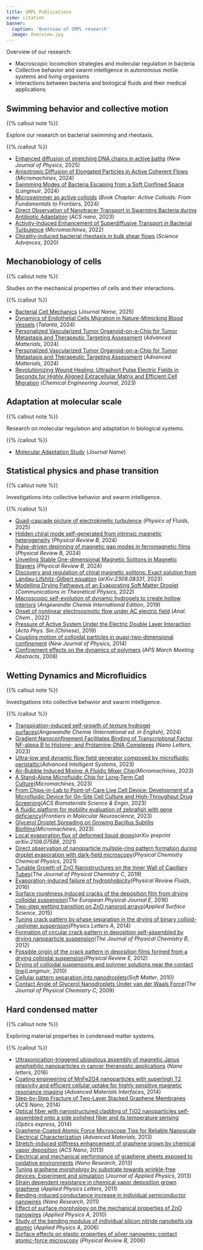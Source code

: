 ```yaml
---
title: SMPL Publications
view: citation
banner:
  caption: 'Overview of SMPL research'
  image: Overview.jpg
---
```


Overview of our research:
- Macroscopic locomotion strategies and molecular regulation in bacteria
- Collective behavior and swarm intelligence in autonomous motile systems and living organisms
- Interactions between bacteria and biological fluids and their medical applications

## Swimming behavior and collective motion

{{% callout note %}}

Explore our research on bacterial swimming and rheotaxis.

{{% /callout %}}

- [Enhanced diffusion of stretching DNA chains in active baths](/publication/liu-2025-enhanced/) (*New Journal of Physics*, 2025)
- [Anisotropic Diffusion of Elongated Particles in Active Coherent Flows](/publication/li-2024-anisotropic/) (*Micromachines*, 2024)
- [Swimming Modes of Bacteria Escaping from a Soft Confined Space](/publication/tian-2024-swimming/) (*Langmuir*, 2024)
- [Microswimmer as active colloids](/publication/jing-2024-swimming/) (*Book Chapter: Active Colloids: From Fundamentals to Frontiers*, 2024)
- [Direct Observation of Nanotracer Transport in Swarming Bacteria during Antibiotic Adaptation](/publication/wen-2023-direct/) (*ACS nano*, 2023)
- [Activity-Induced Enhancement of Superdiffusive Transport in Bacterial Turbulence](/publication/xie-2022-activity/) (*Micromachines*, 2022)
- [Chirality-induced bacterial rheotaxis in bulk shear flows](/publication/jing-2020-chirality/) (*Science Advances*, 2020)
  

## Mechanobiology of cells

{{% callout note %}}

Studies on the mechanical properties of cells and their interactions.

{{% /callout %}}

- [Bacterial Cell Mechanics](/publication/xu-2025-bacterial/) (*Journal Name*, 2025)
- [Dynamics of Endothelial Cells Migration in Nature-Mimicking Blood Vessels](/publication/du-2024-dynamics/) (*Talanta*, 2024)
- [Personalized Vascularized Tumor Organoid-on-a-Chip for Tumor Metastasis and
  Therapeutic Targeting Assessment](/publication/du-2024-personalized/) (*Advanced Matterials*, 2024)
- [Personalized Vascularized Tumor Organoid-on-a-Chip for Tumor Metastasis and
  Therapeutic Targeting Assessment](/publication/du-2024-personalized/) (*Advanced Matterials*, 2024)
- [Revolutionizing Wound Healing: Ultrashort Pulse Electric Fields in Seconds for Highly Aligned Extracellular Matrix and Efficient Cell Migration](/publication/xiang-2023-revolutionizing/) (*Chemical Engineering Journal*, 2023)

  

## Adaptation at molecular scale

{{% callout note %}}

Research on molecular regulation and adaptation in biological systems.

{{% /callout %}}

- [Molecular Adaptation Study](/publication/adaptation-paper/) (*Journal Name*)

  

## Statistical physics and phase transition

{{% callout note %}}

Investigations into collective behavior and swarm intelligence.

{{% /callout %}}

- [Quad-cascade picture of electrokinetic turbulence](/publication/shi-2025-quad/) (*Physics of Fluids*, 2025)
- [Hidden chiral mode self-generated from intrinsic magnetic heterogeneity](/publication/jin-2024-hidden/) (*Physical Review B*, 2024)
- [Pulse-driven depinning of magnetic gap modes in ferromagnetic films](/publication/jin-2024-pulse/) (*Physical Review B*, 2024)
- [Unveiling Stable One-dimensional Magnetic Solitons in Magnetic Bilayers](/publication/jin-2024-unveiling/) (*Physical Review B*, 2024)
- [Discovery and regulation of chiral magnetic solitons: Exact solution from Landau-Lifshitz-Gilbert equation](/publication/jin-2023-discovery/) (*arXiv:2308.08331*, 2023)
- [Modelling Drying Pathways of an Evaporating Soft Matter Droplet](/publication/du-2022-modelling/) (*Communications in Theoretical Physics*, 2022)
- [Macroscopic self-evolution of dynamic hydrogels to create hollow interiors](/publication/han-2019-macroscopic/) (*Angewandte Chemie International Edition*, 2019)
- [Onset of nonlinear electroosmotic flow under AC electric field](/publication/hu-2022-onset/) (*Anal. Chem.*, 2022)
- [Pressure of Active System Under the Electric Double Layer Interaction](/publication/jin-2019-pressure/) (*Acta  Phys.  Sin.(Chinese)*, 2019)
- [Coupling motion of colloidal particles in quasi-two-dimensional confinement](/publication/ma-2014-coupling/) (*New Journal of Physics*, 2014)
- [Confinement effects on the dynamics of polymers](/publication/bodiguel-2008-confinement/) (*APS March Meeting Abstracts*, 2008)




## Wetting Dynamics and Microfluidics

{{% callout note %}}

Investigations into collective behavior and swarm intelligence.

{{% /callout %}}
- [Transpiration-induced self-growth of texture hydrogel surfaces](/publication/wang-2024-transpiration/)(*Angewandte Chemie (International ed. in English)*, 2024)
- [Gradient Nanoconfinement Facilitates Binding of Transcriptional Factor NF-alppa B
  to Histone- and Protamine-DNA Complexes](/publication/che-2023-gradient/) (*Nano Letters*, 2023)
- [Ultra-low and dynamic flow field generator composed by microfluidic peristaltic](/publication/che-2023-gradient/)(*Advanced Intelligent Systems*, 2023)
- [Air-Bubble Induced Mixing: A Fluidic Mixer Chip](/publication/jia-2020-air/)(*Micromachines*, 2023)
- [A Stand-Alone Microfluidic Chip for Long-Term Cell Culture](/publication/feng-2023-stand/)(*Micromachines*, 2023)
- [From Chips-in-Lab to Point-of-Care Live Cell Device: Development of a Microfluidic Device for On-Site Cell Culture and High-Throughput Drug Screening](/publication/feng-2023-stand/)(*ACS Biomaterials Science & Engin*, 2023)
- [A fluidic platform for mobility evaluation of zebrafish with gene deficiency](/publication/jia-2023-fluidic/)(*Frontiers in Molecular Neuroscience*, 2023)
- [Glycerol Droplet Spreading on Growing Bacillus Subtilis Biofilms](/publication/luo-2023-glycerol/)(*Micromachines*, 2023)
- [Local evaporation flux of deformed liquid drops](/publication/jia-2021-local/)(*arXiv preprint arXiv:2108.07588*, 2021)
- [Direct observation of nanoparticle multiple-ring pattern formation during droplet evaporation with dark-field microscopy](/publication/li-2016-direct/)(*Physical Chemistry Chemical Physics*, 2021)
-  [Tunable Growth of ZnO Nanostructures on the Inner Wall of Capillary Tubes](/publication/luo-2019-tunable/)(*The Journal of Physical Chemistry C*, 2019)
-  [Evaporation-induced failure of hydrophobicity](/publication/luo-2016-evaporation/)(*Physical Review Fluids*, 2016)
- [Surface roughness induced cracks of the deposition film from drying colloidal suspension](/publication/liu-2016-surface/)(*The European Physical Journal E*, 2016)
-  [Two-step wetting transition on ZnO nanorod arrays](/publication/luo-2015-two/)(*Applied Surface Science*, 2015)
- [Tuning crack pattern by phase separation in the drying of binary colloid--polymer suspension](/publication/liu-2014-tuning/)(*Physics Letters A*, 2014)
- [Formation of circular crack pattern in deposition self-assembled by drying nanoparticle suspension](/publication/jing-2012-formation/)(*The Journal of Physical Chemistry B*, 2012)
- [Possible origin of the crack pattern in deposition films formed from a drying colloidal suspension](/publication/ma-2012-possible/)(*Physical Review E*, 2012)
- [Drying of colloidal suspensions and polymer solutions near the contact line](/publication/jing-2010-drying/)(*Langmuir*, 2010)
- [Cellular pattern separation into nanodroplets](/publication/ma-2010-cellular/)(*Soft Matter*, 2010)
- [Contact Angle of Glycerol Nanodroplets Under van der Waals Force](/publication/ma-2009-contact/)(*The Journal of Physical Chemistry C*, 2009)

## Hard condensed matter

{{% callout note %}}

Exploring material properties in condensed matter systems.

{{% /callout %}}
- [Ultrasonication-triggered ubiquitous assembly of magnetic Janus amphiphilic nanoparticles in cancer theranostic applications](/publication/liu-2019-ultrasonication/) (*Nano letters*, 2016)
- [Coating engineering of MnFe2O4 nanoparticles with superhigh T2 relaxivity and efficient cellular uptake for highly sensitive magnetic resonance imaging](/publication/liu-2014-coating/) (*Advanced Materials Interfaces*, 2014)
- [Step-by-Step Fracture of Two-Layer Stacked Graphene Membranes](/publication/lin-2014-step/) (*ACS Nano*, 2014)
- [Optical fiber with nanostructured cladding of TiO2 nanoparticles self-assembled onto a side polished fiber and its temperature sensing](/publication/lu-2014-optical/) (*Optics express*, 2014)
- [Graphene-Coated Atomic Force Microscope Tips for Reliable Nanoscale Electrical Characterization](/publication/lanza-2013-electrical/) (*Advanced Materials*, 2013)
- [Stretch-induced stiffness enhancement of graphene grown by chemical vapor deposition](/publication/lin-2013-stretch/) (*ACS Nano*, 2013)
- [Electrical and mechanical performance of graphene sheets exposed to oxidative environments](/publication/lanza-2013-electrical/) (*Nano Research*, 2013)
- [Tuning graphene morphology by substrate towards wrinkle-free devices: Experiment and simulation](/publication/lanza-2013-tuning/) (*Journal of Applied Physics*, 2013)
- [Strain dependent resistance in chemical vapor deposition grown graphene](/publication/fu-2011-strain/) (*Applied Physics Letters*, 2011)
- [Bending-induced conductance increase in individual semiconductor nanowires](/publication/han-2009-bending/) (*Nano Research*, 2011)
- [Effect of surface morphology on the mechanical properties of ZnO nanowires](/publication/jing-2010-effect/) (*Applied Physics A*, 2010)
- [Study of the bending modulus of individual silicon nitride nanobelts via atomic](/publication/jing-2006-study/) (*Applied Physics A*, 2006)
- [Surface effects on elastic properties of silver nanowires: contact atomic-force microscopy](/publication/jing-2006-surface/) (*Physical Review B*, 2006)